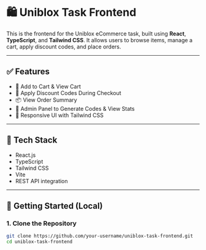 # 🛍️ Uniblox Task Frontend

This is the frontend for the Uniblox eCommerce task, built using **React**, **TypeScript**, and **Tailwind CSS**. It allows users to browse items, manage a cart, apply discount codes, and place orders.

---

## ✅ Features

- 🛒 Add to Cart & View Cart
- 💸 Apply Discount Codes During Checkout
- 📦 View Order Summary
- 🔐 Admin Panel to Generate Codes & View Stats
- 🎨 Responsive UI with Tailwind CSS

---

## 🔧 Tech Stack

- React.js
- TypeScript
- Tailwind CSS
- Vite
- REST API integration

---

## 🚀 Getting Started (Local)

### 1. Clone the Repository

```bash
git clone https://github.com/your-username/uniblox-task-frontend.git
cd uniblox-task-frontend
